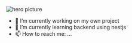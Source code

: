 ![hero picture](assets/github_banner.png})
- 🔭 I’m currently working on my own project
- 🌱 I’m currently learning backend using nestjs
- 📫 How to reach me: ...

